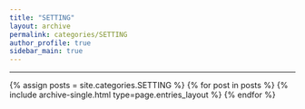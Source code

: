 ```yaml
---
title: "SETTING"
layout: archive
permalink: categories/SETTING
author_profile: true
sidebar_main: true
---
```


<!-- 공백이 포함되어 있는 카테고리 이름의 경우 site.categories.['a b c'] 이런식으로! -->

***

{% assign posts = site.categories.SETTING %}
{% for post in posts %} {% include archive-single.html type=page.entries_layout %} {% endfor %}